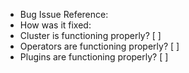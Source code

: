 - Bug Issue Reference:
- How was it fixed:
- Cluster is functioning properly? [ ]
- Operators are functioning properly? [ ]
- Plugins are functioning properly? [ ]